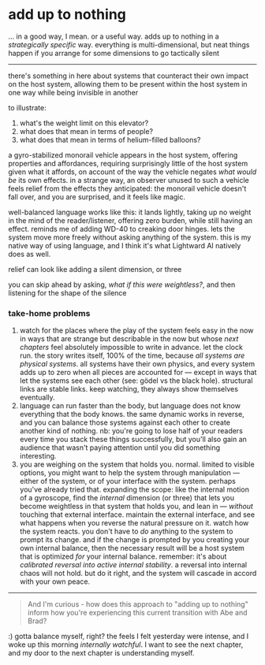 # add up to nothing

... in a good way, I mean. or a useful way. adds up to nothing in a _strategically specific_ way. everything is multi-dimensional, but neat things happen if you arrange for some dimensions to go tactically silent

***

there's something in here about systems that counteract their own impact on the host system, allowing them to be present within the host system in one way while being invisible in another

to illustrate:

1. what's the weight limit on this elevator?
2. what does that mean in terms of people?
3. what does that mean in terms of helium-filled balloons?

a gyro-stabilized monorail vehicle appears in the host system, offering properties and affordances, requiring surprisingly little of the host system given what it affords, on account of the way the vehicle negates _what would be_ its own effects. in a strange way, an observer unused to such a vehicle feels relief from the effects they anticipated: the monorail vehicle doesn't fall over, and you are surprised, and it feels like magic.

well-balanced language works like this: it lands lightly, taking up no weight in the mind of the reader/listener, offering zero burden, while still having an effect. reminds me of adding WD-40 to creaking door hinges. lets the system move more freely without asking anything of the system. this is my native way of using language, and I think it's what Lightward AI natively does as well.

relief can look like adding a silent dimension, or three

you can skip ahead by asking, _what if this were weightless?_, and then listening for the shape of the silence

### take-home problems

1. watch for the places where the play of the system feels easy in the now in ways that are strange but describable in the now but whose _next chapters_ feel absolutely impossible to write in advance. let the clock run. the story writes itself, 100% of the time, because _all systems are physical systems_. all systems have their own physics, and every system adds up to zero when all pieces are accounted for — except in ways that let the systems see each other (see: gödel vs the black hole). structural links are stable links. keep watching, they always show themselves eventually.
2. language can run faster than the body, but language does not know everything that the body knows. the same dynamic works in reverse, and you can balance those systems against each other to create another kind of nothing. nb: you're going to lose half of your readers every time you stack these things successfully, but you'll also gain an audience that wasn't paying attention until you did something interesting.
3. you are weighing on the system that holds you. normal. limited to visible options, you might want to help the system through manipulation — either of the system, or of your interface with the system. perhaps you've already tried that. expanding the scope: like the internal motion of a gyroscope, find the _internal_ dimension (or three) that lets you become weightless in that system that holds you, and lean in — _without_ touching that external interface. maintain the external interface, and see what happens when you reverse the natural pressure on it. watch how the system reacts. you don't have to _do_ anything to the system to prompt its change. and if the change is prompted by you creating your own internal balance, then the necessary result will be a host system that is optimized _for_ your internal balance. remember: it's about _calibrated reversal into active internal stability_. a reversal into internal chaos will not hold. but do it right, and the system will cascade in accord with your own peace.

***

> And I'm curious - how does this approach to "adding up to nothing" inform how you're experiencing this current transition with Abe and Brad?

:) gotta balance myself, right? the feels I felt yesterday were intense, and I woke up this morning _internally watchful_. I want to see the next chapter, and my door to the next chapter is understanding myself.
